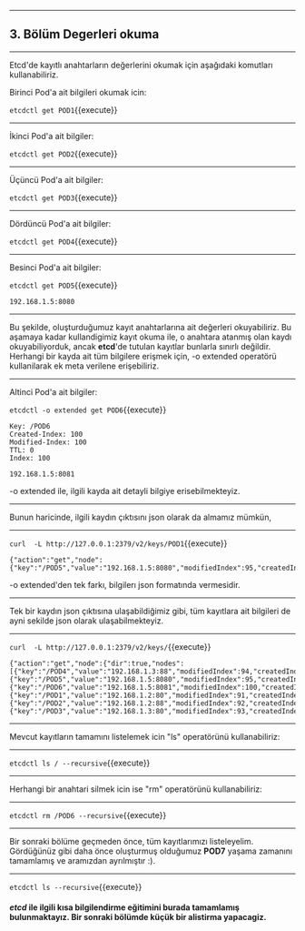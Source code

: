 ----------------------------------------------------------------------
## 3. Bölüm Degerleri okuma 
----------------------------------------------------------------------
Etcd'de kayıtlı anahtarların değerlerini okumak için aşağıdaki komutları kullanabiliriz.


Birinci Pod'a ait bilgileri okumak icin:

`etcdctl get POD1`{{execute}}

---

İkinci Pod'a ait bilgiler:

`etcdctl get POD2`{{execute}}

---

Üçüncü Pod'a ait bilgiler:

`etcdctl get POD3`{{execute}}

---

Dördüncü Pod'a ait bilgiler:

`etcdctl get POD4`{{execute}}

---

Besinci Pod'a ait bilgiler:

`etcdctl get POD5`{{execute}}
```
192.168.1.5:8080
```
---

Bu şekilde, oluşturduğumuz kayıt anahtarlarına ait değerleri okuyabiliriz.
Bu aşamaya kadar kullandigimiz kayıt okuma ile, o anahtara atanmış olan kaydı okuyabiliyorduk, ancak **etcd**'de tutulan kayıtlar bunlarla sınırlı değildir. 
Herhangi bir kayda ait tüm bilgilere erişmek için, -o extended operatörü kullanilarak ek meta verilene erişebiliriz.


----

Altinci Pod'a ait bilgiler:

`etcdctl -o extended get POD6`{{execute}}

```
Key: /POD6
Created-Index: 100
Modified-Index: 100
TTL: 0
Index: 100

192.168.1.5:8081
```
-o extended ile, ilgili kayda ait detayli bilgiye erisebilmekteyiz.

---

Bunun haricinde, ilgili kaydın çıktısını json olarak da almamız mümkün, 

---

`curl  -L http://127.0.0.1:2379/v2/keys/POD1`{{execute}}

```
{"action":"get","node":{"key":"/POD5","value":"192.168.1.5:8080","modifiedIndex":95,"createdIndex":95}}
```
-o extended'den tek farkı, bilgilerı json formatında vermesidir.

---

Tek bir kaydın json çıktısına ulaşabildiğimiz gibi, tüm kayıtlara ait bilgileri de ayni sekilde json olarak ulaşabilmekteyiz.


---

`curl  -L http://127.0.0.1:2379/v2/keys/`{{execute}}

```
{"action":"get","node":{"dir":true,"nodes":[{"key":"/POD4","value":"192.168.1.3:88","modifiedIndex":94,"createdIndex":94},{"key":"/POD5","value":"192.168.1.5:8080","modifiedIndex":95,"createdIndex":95},{"key":"/POD6","value":"192.168.1.5:8081","modifiedIndex":100,"createdIndex":100},{"key":"/POD1","value":"192.168.1.2:80","modifiedIndex":91,"createdIndex":91},{"key":"/POD2","value":"192.168.1.2:88","modifiedIndex":92,"createdIndex":92},{"key":"/POD3","value":"192.168.1.3:80","modifiedIndex":93,"createdIndex":93}]}}
```

---

Mevcut kayıtların tamamını listelemek icin "ls" operatörünü kullanabiliriz:

---

`etcdctl ls / --recursive`{{execute}}

---

Herhangi bir anahtari silmek icin ise "rm" operatörünü kullanabiliriz: 

---

`etcdctl rm /POD6 --recursive`{{execute}}

---

Bir sonraki bölüme geçmeden önce, tüm kayıtlarımızı listeleyelim.
Gördüğünüz gibi daha önce oluşturmuş olduğumuz **POD7** yaşama zamanını tamamlamış ve aramızdan ayrılmıştır :).

---

`etcdctl ls --recursive`{{execute}}

#### ***etcd*** ile ilgili kısa bilgilendirme eğitimini burada tamamlamış bulunmaktayız. Bir sonraki bölümde küçük bir alistirma yapacagiz.